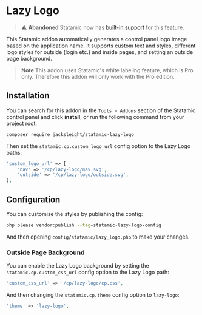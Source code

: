 <!-- statamic:hide -->

# Lazy Logo 

<!-- /statamic:hide -->

> ⚠️ **Abandoned** Statamic now has [built-in support](https://github.com/statamic/cms/pull/10350) for this feature.

This Statamic addon automatically generates a control panel logo image based on the application name. It supports custom text and styles, different logo styles for outside (login etc.) and inside pages, and setting an outside page background.

> **Note**
> This addon uses Statamic's white labeling feature, which is Pro only. Therefore this addon will only work with the Pro edition.

## Installation

You can search for this addon in the `Tools > Addons` section of the Statamic control panel and click **install**, or run the following command from your project root:

```bash
composer require jacksleight/statamic-lazy-logo
```

Then set the `statamic.cp.custom_logo_url` config option to the Lazy Logo paths:

```php
'custom_logo_url' => [
    'nav' => '/cp/lazy-logo/nav.svg',
    'outside' => '/cp/lazy-logo/outside.svg',
],
```

## Configuration

You can customise the styles by publishing the config:

```bash
php please vendor:publish --tag=statamic-lazy-logo-config
```

And then opening `config/statamic/lazy_logo.php` to make your changes.

### Outside Page Background

You can enable the Lazy Logo background by setting the `statamic.cp.custom_css_url` config option to the Lazy Logo path:

```php
'custom_css_url' => '/cp/lazy-logo/cp.css',
```

And then changing the `statamic.cp.theme` config option to `lazy-logo`:

```php
'theme' => 'lazy-logo',
```
